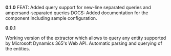 **0.1.0**
FEAT: Added query support for new-line separated queries and ampersand-separated queries
DOCS: Added documentation for the component including sample configuration.

**0.0.1**

Working version of the extractor which allows to query any entity supported by Microsoft Dynamics 365's Web API.
Automatic parsing and querying of the entities.